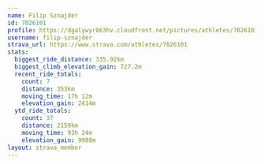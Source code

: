 ```yaml
---
name: Filip Sznajder
id: 7026101
profile: https://dgalywyr863hv.cloudfront.net/pictures/athletes/7026101/2123836/19/large.jpg
username: filip-sznajder
strava_url: https://www.strava.com/athletes/7026101
stats:
  biggest_ride_distance: 335.92km
  biggest_climb_elevation_gain: 727.2m
  recent_ride_totals:
    count: 7
    distance: 353km
    moving_time: 17h 12m
    elevation_gain: 2414m
  ytd_ride_totals:
    count: 37
    distance: 2159km
    moving_time: 93h 24m
    elevation_gain: 9988m
layout: strava_member
--- 
```

